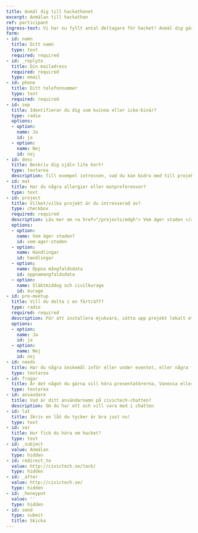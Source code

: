 ```yaml
---
title: Anmäl dig till hackathonet
excerpt: Anmälan till hackathon
ref: participant
ingress-text: Vi har nu fyllt antal deltagare för hacket! Anmäl dig gärna ändå så skriver vi upp dig på reserv-lista och hör av oss om något avhopp sker. Anmälan sker via formuläret nedan.
form:
- id: namn
  title: Ditt namn
  type: text
  required: required
- id: _replyto
  title: Din mailadress
  required: required
  type: email
- id: phone
  title: Ditt telefonnummer
  type: text
  required: required
- id: sep
  title: Identifierar du dig som kvinna eller icke-binär?
  type: radio
  options:
  - option:
    name: Ja
    id: ja
  - option:
    name: Nej
    id: nej
- id: desc
  title: Beskriv dig själv lite kort!
  type: textarea
  description: Till exempel intressen, vad du kan bidra med till projekten du är intresserad av, utbildning eller jobb. Om du har någon specifik kompetens så nämn gärna den!
- id: mat
  title: Har du några allergier eller matpreferenser?
  type: text
- id: project
  title: Vilket/vilka projekt är du intresserad av?
  type: checkbox
  required: required
  description: Läs mer om <a href="/projects/mdgh"> Vem äger staden </a>, <a href="/projects/handlingar"> Handlingar </a>, <a href="/projects/mangfaldsdata"> Öppna mångfaldsdata </a> eller <a href="/projects/civilkurage">Släktmiddag och civilkurage</a>!
  options:
  - option:
    name: Vem äger staden?
    id: vem-ager-staden
  - option:
    name: Handlingar
    id: handlingar
  - option:
    name: Öppna mångfaldsdata
    id: oppnamangfaldsdata
  - option:
    name: Släktmiddag och civilkurage
    id: kurage
- id: pre-meetup
  title: Vill du delta i en förträff?
  type: radio
  required: required
  description: För att installera mjukvara, sätta upp projekt lokalt etc. Datum är den 22/1!
  options:
  - option:
    name: Ja
    id: ja
  - option:
    name: Nej
    id: nej
- id: needs
  title: Har du några önskemål inför eller under eventet, eller några frågor?  
  type: textarea
- id: fragar
  title: Är det något du gärna vill höra presentatörerna, Vanessa eller Rebecca, prata extra om?
  type: textarea
- id: anvandare
  title: Vad är ditt användarnamn på civictech-chatten?
  description: Om du har ett och vill vara med i chatten
- id: lat
  title: Skriv en låt du tycker är bra just nu!
  type: text
- id: var
  title: Hur fick du höra om hacket?
  type: text
- id: _subject
  value: Anmälan
  type: hidden
- id: redirect_to
  value: http://civictech.se/tack/
  type: hidden
- id: _after
  value: http://civictech.se/
  type: hidden
- id: _honeypot
  value: ''
  type: hidden
- id: send
  type: submit
  title: Skicka
---
```

